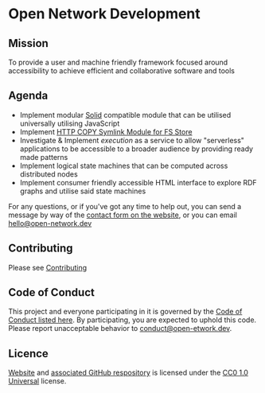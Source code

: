 # Open Network Development

## Mission

To provide a user and machine friendly framework focused around accessibility to achieve efficient and collaborative software and tools 

## Agenda

- Implement modular [Solid](https://solid.mit.edu/) compatible module that can be utilised universally utilising JavaScript
- Implement [HTTP COPY Symlink Module for FS Store](https://github.com/o-network/http-copy-symlink)
- Investigate & Implement _execution_ as a service to allow "serverless" applications to be accessible to a broader audience by providing ready made patterns
- Implement logical state machines that can be computed across distributed nodes
- Implement consumer friendly accessible HTML interface to explore RDF graphs and utilise said state machines

For any questions, or if you've got any time to help out, you can send a message by way of the [contact form on the website](https://open-network.dev/#contact), or you can email [hello@open-network.dev](mailto:hello@open-network.dev)

## Contributing

Please see [Contributing](./contributing.md)

## Code of Conduct 

This project and everyone participating in it is governed by the [Code of Conduct listed here](./code-of-conduct.md). By participating, you are expected to uphold this code. Please report unacceptable behavior to [conduct@open-etwork.dev](mailto:conduct@open-network.dev).

## Licence

[Website](https://open-network.dev) and [associated GitHub respository](https://github.com/o-network/dev) is licensed under the [CC0 1.0 Universal](https://creativecommons.org/publicdomain/zero/1.0/) license.